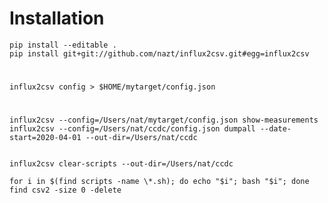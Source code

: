 # Installation
    pip install --editable .
    pip install git+git://github.com/nazt/influx2csv.git#egg=influx2csv


#
    influx2csv config > $HOME/mytarget/config.json
    
#
    influx2csv --config=/Users/nat/mytarget/config.json show-measurements
    influx2csv --config=/Users/nat/ccdc/config.json dumpall --date-start=2020-04-01 --out-dir=/Users/nat/ccdc


    influx2csv clear-scripts --out-dir=/Users/nat/ccdc
    
    for i in $(find scripts -name \*.sh); do echo "$i"; bash "$i"; done
    find csv2 -size 0 -delete
